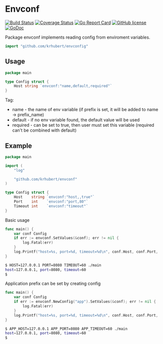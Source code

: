 # Envconf

[![Build Status](https://travis-ci.org/krhubert/envconf.png)](https://travis-ci.org/krhubert/envconf)
[![Coverage Status](https://coveralls.io/repos/github/krhubert/envconf/badge.svg)](https://coveralls.io/github/krhubert/envconf)
[![Go Report Card](http://goreportcard.com/badge/krhubert/envconf)](http://goreportcard.com/report/krhubert/envconf)
[![GitHub license](https://img.shields.io/github/license/mashape/apistatus.svg)](https://opensource.org/licenses/MIT)
[![GoDoc](https://godoc.org/github.com/krhubert/envconf?status.svg)](https://godoc.org/github.com/krhubert/envconf)


Package envconf implements reading config from enviroment variables.

```Go
import "github.com/krhubert/envconfig"
```

## Usage

```Go
package main

type Config struct {
    Host string `envconf:"name,default,required"`
}
```

Tag:
- name - the name of env variable (if prefix is set, it will be added to name -> prefix_name)
- default - if no env variable found, the default value will be used
- required - can be set to true, then user must set this variable (required can't be combined with default)

## Example

```Go
package main

import (
    "log"

    "github.com/krhubert/envconf"
)

type Config struct {
    Host    string `envconf:"host,,true"`
    Port    int    `envconf:"port,80"`
    Timeout int    `envconf:"timeout"`
}
```

Basic usage

```Go
func main() {
    var conf Config
    if err := envconf.SetValues(&conf); err != nil {
        log.Fatal(err)
    }
    log.Printf("host=%s, port=%d, timeout=%d\n", conf.Host, conf.Port, conf.Timeout)
}
```

```Bash
$ HOST=127.0.0.1 PORT=8080 TIMEOUT=60 ./main
host=127.0.0.1, port=8080, timeout=60
$
```

Application prefix can be set by creating config

```Go
func main() {
    var conf Config
    if err := envconf.NewConfig("app").SetValues(&conf); err != nil {
        log.Fatal(err)
    }
    log.Printf("host=%s, port=%d, timeout=%d\n", conf.Host, conf.Port, conf.Timeout)
}
```

```Bash
$ APP_HOST=127.0.0.1 APP_PORT=8080 APP_TIMEOUT=60 ./main
host=127.0.0.1, port=8080, timeout=60
$
```
